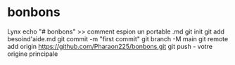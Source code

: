 # bonbons
Lynx
echo "# bonbons" >> comment espion un portable .md 
git init 
git add besoind'aide.md 
git commit -m "first commit" 
git branch -M main 
git remote add origin https://github.com/Pharaon225/bonbons.git
 git push - votre origine principale
